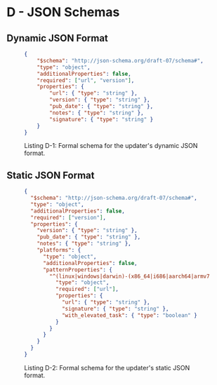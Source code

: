 # D - JSON Schemas

## Dynamic JSON Format

<figure>

```json
{
    "$schema": "http://json-schema.org/draft-07/schema#",
    "type": "object",
    "additionalProperties": false,
    "required": ["url", "version"],
    "properties": {
        "url": { "type": "string" },
        "version": { "type": "string" },
        "pub_date": { "type": "string" },
        "notes": { "type": "string" },
        "signature": { "type": "string" }
    }
}
```

<figcaption>Listing D-1: Formal schema for the updater's dynamic JSON format.</figcaption>
</figure>

## Static JSON Format

<figure>

```json
{
  "$schema": "http://json-schema.org/draft-07/schema#",
  "type": "object",
  "additionalProperties": false,
  "required": ["version"],
  "properties": {
    "version": { "type": "string" },
    "pub_date": { "type": "string" },
    "notes": { "type": "string" },
    "platforms": {
      "type": "object",
      "additionalProperties": false,
      "patternProperties": {
        "^(linux|windows|darwin)-(x86_64|i686|aarch64|armv7)$": {
          "type": "object",
          "required": ["url"],
          "properties": {
            "url": { "type": "string" },
            "signature": { "type": "string" },
            "with_elevated_task": { "type": "boolean" }
          }
        }
      }
    }
  }
}
```

<figcaption>Listing D-2: Formal schema for the updater's static JSON format.</figcaption>
</figure>